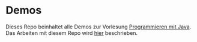 # Demos

Dieses Repo beinhaltet alle Demos zur Vorlesung [Programmieren mit Java](https://jappuccini.github.io/java-docs/production/). Das Arbeiten mit diesem Repo wird [hier](https://jappuccini.github.io/java-docs/production/additional-material/daniel/instructions/git) beschrieben.
